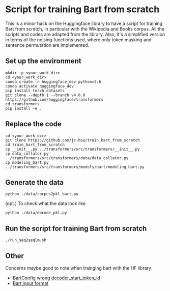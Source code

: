# Script for training Bart from scratch

This is a minor hack on the Huggingface library to have a script for training Bart from scratch, in particular with the Wikipedia and Books corpus. All the scripts and codes are adapted from the library. Also, it's a simplified version in terms of the noising functions used, where only token masking and sentence permutation are implemented.

## Set up the environment
```
mkdir -p <your_work_dir>
cd <your_work_dir>
conda create -n huggingface_dev python=3.6
conda activate huggingface_dev
pip install torch datasets
git clone --depth 1 --branch v4.0.0 https://github.com/huggingface/transformers
cd transformers
pip install -e .
```
## Replace the code
```
cd <your_work_dir>
git clone https://github.com/jc-hou/train_bart_from_scratch
cd train_bart_from_scratch
cp __init__.py ../transformers/src/transformers/__init__.py
cp data_collator.py ../transformers/src/transformers/data/data_collator.py
cp modeling_bart.py ../transformers/src/transformers/models/bart/modeling_bart.py
```

## Generate the data
```
python ./data/corpus2pkl_bart.py
```
(opt.) To check what the data look like
```
python ./data/decode_pkl.py
```

## Run the script for training Bart from scratch 
```
./run_seq2seqlm.sh
```

## Other
Concerns maybe good to note when trainging bart with the HF library:
- [BartConfig wrong decoder_start_token_id](https://github.com/huggingface/transformers/issues/5212)
- [Bart input format](https://discuss.huggingface.co/t/bart-input-format/1078)

